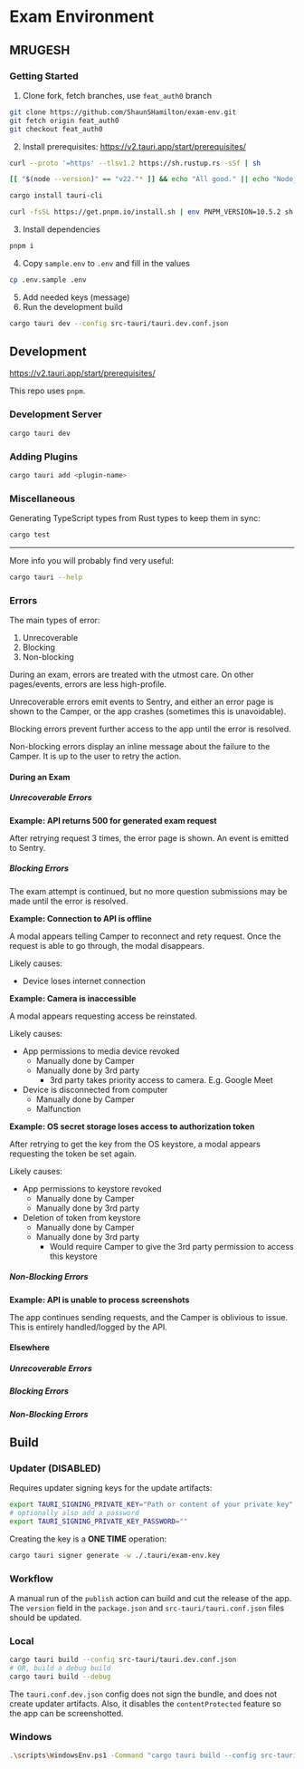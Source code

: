 # Exam Environment

## MRUGESH

### Getting Started

1. Clone fork, fetch branches, use `feat_auth0` branch

```bash
git clone https://github.com/ShaunSHamilton/exam-env.git
git fetch origin feat_auth0
git checkout feat_auth0
```

2. Install prerequisites: https://v2.tauri.app/start/prerequisites/

```bash
curl --proto '=https' --tlsv1.2 https://sh.rustup.rs -sSf | sh
```

```bash
[[ "$(node --version)" == "v22."* ]] && echo "All good." || echo "Nodejs version must be 22"
```

```bash
cargo install tauri-cli
```

```bash
curl -fsSL https://get.pnpm.io/install.sh | env PNPM_VERSION=10.5.2 sh -
```

3. Install dependencies

```bash
pnpm i
```

4. Copy `sample.env` to `.env` and fill in the values

```bash
cp .env.sample .env
```

5. Add needed keys (message)
6. Run the development build

```bash
cargo tauri dev --config src-tauri/tauri.dev.conf.json
```

## Development

https://v2.tauri.app/start/prerequisites/

This repo uses `pnpm`.

### Development Server

```bash
cargo tauri dev
```

### Adding Plugins

```bash
cargo tauri add <plugin-name>
```

### Miscellaneous

Generating TypeScript types from Rust types to keep them in sync:

```bash
cargo test
```

---

More info you will probably find very useful:

```bash
cargo tauri --help
```

### Errors

The main types of error:

1. Unrecoverable
2. Blocking
3. Non-blocking

During an exam, errors are treated with the utmost care. On other pages/events, errors are less high-profile.

Unrecoverable errors emit events to Sentry, and either an error page is shown to the Camper, or the app crashes (sometimes this is unavoidable).

Blocking errors prevent further access to the app until the error is resolved.

Non-blocking errors display an inline message about the failure to the Camper. It is up to the user to retry the action.

#### During an Exam

##### Unrecoverable Errors

**Example: API returns 500 for generated exam request**

After retrying request 3 times, the error page is shown. An event is emitted to Sentry.

##### Blocking Errors

The exam attempt is continued, but no more question submissions may be made until the error is resolved.

**Example: Connection to API is offline**

A modal appears telling Camper to reconnect and rety request. Once the request is able to go through, the modal disappears.

Likely causes:

- Device loses internet connection

**Example: Camera is inaccessible**

A modal appears requesting access be reinstated.

Likely causes:

- App permissions to media device revoked
  - Manually done by Camper
  - Manually done by 3rd party
    - 3rd party takes priority access to camera. E.g. Google Meet
- Device is disconnected from computer
  - Manually done by Camper
  - Malfunction

**Example: OS secret storage loses access to authorization token**

After retrying to get the key from the OS keystore, a modal appears requesting the token be set again.

Likely causes:

- App permissions to keystore revoked
  - Manually done by Camper
  - Manually done by 3rd party
- Deletion of token from keystore
  - Manually done by Camper
  - Manually done by 3rd party
    - Would require Camper to give the 3rd party permission to access this keystore

##### Non-Blocking Errors

**Example: API is unable to process screenshots**

The app continues sending requests, and the Camper is oblivious to issue. This is entirely handled/logged by the API.

#### Elsewhere

##### Unrecoverable Errors

##### Blocking Errors

##### Non-Blocking Errors

## Build

### Updater (DISABLED)

Requires updater signing keys for the update artifacts:

```bash
export TAURI_SIGNING_PRIVATE_KEY="Path or content of your private key"
# optionally also add a password
export TAURI_SIGNING_PRIVATE_KEY_PASSWORD=""
```

Creating the key is a **ONE TIME** operation:

```bash
cargo tauri signer generate -w ./.tauri/exam-env.key
```

### Workflow

A manual run of the `publish` action can build and cut the release of the app. The `version` field in the `package.json` and `src-tauri/tauri.conf.json` files should be updated.

### Local

```bash
cargo tauri build --config src-tauri/tauri.dev.conf.json
# OR, build a debug build
cargo tauri build --debug
```

The `tauri.conf.dev.json` config does not sign the bundle, and does not create updater artifacts. Also, it disables the `contentProtected` feature so the app can be screenshotted.

### Windows

```bash
.\scripts\WindowsEnv.ps1 -Command "cargo tauri build --config src-tauri/tauri.microsoftstore.conf.json --bundles msi,updater --target x86_64-pc-windows-msvc"
```
